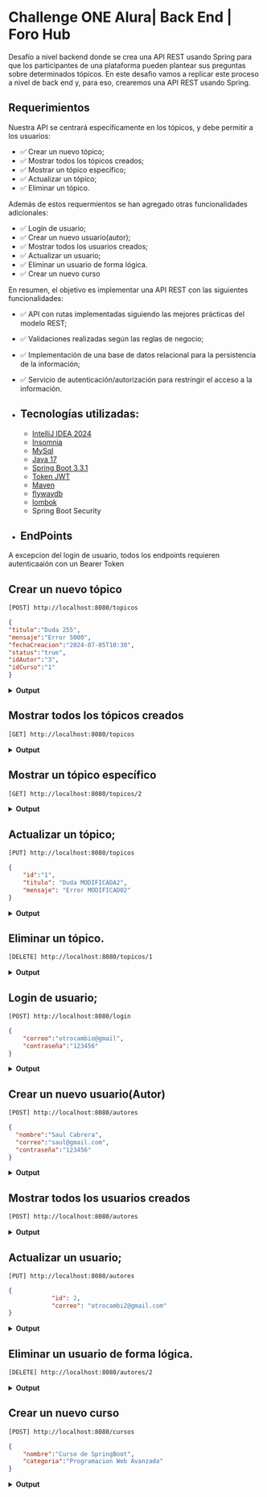 # Challenge ONE Alura| Back End | Foro Hub
Desafío a nivel backend donde se crea una API REST usando Spring para que los participantes de una plataforma pueden plantear sus preguntas sobre determinados tópicos. En este desafio vamos a replicar este proceso a nivel de back end y, para eso, crearemos una API REST usando Spring.

## Requerimientos
Nuestra API se centrará específicamente en los tópicos, y debe permitir a los usuarios:
- ✅ Crear un nuevo tópico;
- ✅ Mostrar todos los tópicos creados;
- ✅ Mostrar un tópico específico;
- ✅ Actualizar un tópico;
- ✅ Eliminar un tópico.

Además de estos requermientos se han agregado otras funcionalidades adicionales:
- ✅ Login de usuario;
- ✅ Crear un nuevo usuario(autor);
- ✅ Mostrar todos los usuarios creados;
- ✅ Actualizar un usuario;
- ✅ Eliminar un usuario de forma lógica.
- ✅ Crear un nuevo curso

En resumen, el objetivo es implementar una API REST con las siguientes funcionalidades:

- ✅ API con rutas implementadas siguiendo las mejores prácticas del modelo REST;
- ✅ Validaciones realizadas según las reglas de negocio;
- ✅ Implementación de una base de datos relacional para la persistencia de la información;
- ✅ Servicio de autenticación/autorización para restringir el acceso a la información.
  
- ## Tecnologías utilizadas:

  - [IntelliJ IDEA 2024](https://www.jetbrains.com/idea/)
  - [Insomnia](https://insomnia.rest/)
  - [MySql](https://www.mysql.com/)
  - [Java 17](https://www.java.com/en/)
  - [Spring Boot 3.3.1](https://start.spring.io/)
  - [Token JWT](https://jwt.io/)
  - [Maven](http://maven.apache.org/POM/4.0.0)
  - [flywaydb](https://flywaydb.org/)
  - [lombok](https://projectlombok.org/)
  - Spring Boot Security
 
 - ## EndPoints
A excepcion del login de usuario, todos los endpoints requieren autenticaaión con un Bearer Token

## Crear un nuevo tópico
```bash
[POST] http://localhost:8080/topicos
```

```json
{
"titulo":"Duda 255",
"mensaje":"Error 5000",
"fechaCreacion":"2024-07-05T10:30",
"status":"true",
"idAutor":"3",
"idCurso":"1"
}
```

<details><summary><b>Output</b></summary>
<br/>

```javascript
{
	"id": 5,
	"titulo": "Duda 255",
	"mensaje": "Error 5000",
	"fechaCreacion": "2024-07-05T10:30:00",
	"status": true,
	"idAutor": 3,
	"idCurso": 1
}
```
</details>

## Mostrar todos los tópicos creados
```bash
[GET] http://localhost:8080/topicos
```
<details><summary><b>Output</b></summary>
<br/>
```javascript
{
	"totalPages": 1,
	"totalElements": 2,
	"size": 10,
	"content": [
		{
			"id": 4,
			"titulo": "Duda 25",
			"mensaje": "Error 500",
			"fechaCreacion": "2024-07-05T10:30:00",
			"status": true,
			"idAutor": 2,
			"idCurso": 1
		},
		{
			"id": 1,
			"titulo": "Duda MODIFICADA",
			"mensaje": "Error MODIFICADO",
			"fechaCreacion": "2024-07-03T10:30:00",
			"status": true,
			"idAutor": 1,
			"idCurso": 1
		}
	],
	"number": 0,
	"sort": {
		"empty": false,
		"sorted": true,
		"unsorted": false
	},
	"numberOfElements": 2,
	"pageable": {
		"pageNumber": 0,
		"pageSize": 10,
		"sort": {
			"empty": false,
			"sorted": true,
			"unsorted": false
		},
		"offset": 0,
		"paged": true,
		"unpaged": false
	},
	"first": true,
	"last": true,
	"empty": false
}
```
</details>

## Mostrar un tópico específico
```bash
[GET] http://localhost:8080/topicos/2
```
<details><summary><b>Output</b></summary>
<br/>

```javascript
{
	"id": 2,
	"titulo": "Duda 2",
	"mensaje": "Error 500",
	"fechaCreacion": "2024-07-04T10:30:00",
	"status": false,
	"idAutor": 2,
	"idCurso": 1
}
```
</details>

## Actualizar un tópico;
```bash
[PUT] http://localhost:8080/topicos
```

```json
{
	"id":"1",
	"titulo": "Duda MODIFICADA2",
	"mensaje": "Error MODIFICADO2"
}
```

<details><summary><b>Output</b></summary>
<br/>

```javascript
Registro Actualizado
```
</details>

## Eliminar un tópico.
```bash
[DELETE] http://localhost:8080/topicos/1
```

<details><summary><b>Output</b></summary>
<br/>

```javascript
Registro eliminado
```
</details>

## Login de usuario;
```bash
[POST] http://localhost:8080/login
```

```json
{
	"correo":"otrocambio@gmail",
	"contraseña":"123456"
}
```

<details><summary><b>Output</b></summary>
<br/>

```javascript
{
	"jwTtoken": "eyJ0eXAiOiJKV1QiLCJhbGciOiJIUzI1NiJ9.eyJzdWIiOiJvdHJvY2FtYmlvQGdtYWlsIiwiaXNzIjoiZm9ybyBhbHVyYSIsImlkIjoxLCJleHAiOjE3MjAxNjY2MzR9.ae40ygQuMS4Ld43c31Bf0zVXg7WFg0N3O9nnTqbP-Rc"
}
```
</details>

## Crear un nuevo usuario(Autor)
```bash
[POST] http://localhost:8080/autores
```

```json
{
  "nombre":"Saul Cabrera",
  "correo":"saul@gmail.com",
  "contraseña":"123456"
}
```

<details><summary><b>Output</b></summary>
<br/>

```javascript
Registro exitoso
```
</details>

## Mostrar todos los usuarios creados
```bash
[POST] http://localhost:8080/autores
```

<details><summary><b>Output</b></summary>
<br/>

```javascript
{
	"totalPages": 1,
	"totalElements": 4,
	"size": 10,
	"content": [
		{
			"id": 1,
			"nombre": "Enriquez Cabrera",
			"correo": "otrocambio@gmail.com"
		},
		{
			"id": 3,
			"nombre": "Luis Cabrera",
			"correo": "lucho1@gmail.com"
		},
		{
			"id": 4,
			"nombre": "Mario Cabrera",
			"correo": "mario@gmail.com"
		},
		{
			"id": 7,
			"nombre": "Saul Cabrera",
			"correo": "saul@gmail.com"
		}
	],
	"number": 0,
	"sort": {
		"empty": true,
		"sorted": false,
		"unsorted": true
	},
	"first": true,
	"last": true,
	"numberOfElements": 4,
	"pageable": {
		"pageNumber": 0,
		"pageSize": 10,
		"sort": {
			"empty": true,
			"sorted": false,
			"unsorted": true
		},
		"offset": 0,
		"paged": true,
		"unpaged": false
	},
	"empty": false
}
```
</details>

## Actualizar un usuario;
```bash
[PUT] http://localhost:8080/autores
```

```json
{
			"id": 2,
			"correo": "otrocambi2@gmail.com"
}
```

<details><summary><b>Output</b></summary>
<br/>

```javascript
Actualización exitosa
```
</details>

## Eliminar un usuario de forma lógica.
```bash
[DELETE] http://localhost:8080/autores/2
```
<details><summary><b>Output</b></summary>
<br/>

```javascript
Usuario eliminado
}
```
</details>

## Crear un nuevo curso
```bash
[POST] http://localhost:8080/cursos
```

```json
{
	"nombre":"Curso de SpringBoot",
  	"categoria":"Programacion Web Avanzada"
}
```

<details><summary><b>Output</b></summary>
<br/>

```javascript
Curso creado
```
</details>
 



